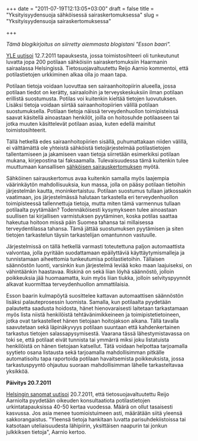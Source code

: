 +++
date = "2011-07-19T12:13:05+03:00"
draft = false
title = "Yksityisyydensuoja sähköisessä sairaskertomuksessa"
slug = "Yksityisyydensuoja sairaskertomuksessa"

+++

*Tämä blogikirjoitus on siirretty aiemmasta blogistani "Esson baari".*

[YLE uutisoi](http://yle.fi/uutiset/laaja_potilastietojen_urkinta_paljastunut_helsingissa/2720182) 12.7.2011 tapauksesta, jossa toimistosihteeri oli tunkeutunut luvatta jopa 200 potilaan sähköisiin sairaskertomuksiin Haarmanin sairaalassa Helsingissä. Tietosuojavaltuutettu Reijo Aarnio kommentoi, että potilastietojen urkkiminen alkaa olla jo maan tapa.

Potilaan tietoja voidaan luovuttaa sen sairaanhoitopiirin alueella, jossa potilaan tiedot on kerätty, sairaaloihin ja terveyskeskuksiin ilman potilaan erillistä suostumusta. Potilas voi kuitenkin kieltää tietojen luovutuksen. Lisäksi tietoja voidaan siirtää sairaanhoitopiirien välillä potilaan suostumuksella. Potilaan tietoja näissä terveydenhuollon toimipisteissä saavat käsitellä ainoastaan henkilöt, joilla on hoitosuhde potilaaseen tai jotka muuten käsittelevät potilaan asiaa, kuten edellä mainitut toimistosihteerit.

Tällä hetkellä edes sairaanhoitopiirien sisällä, puhumattakaan niiden välillä,  ei välttämättä ole yhteistä sähköistä tietojärjestelmää potilastietojen tallentamiseen ja jakamiseen vaan tietoja siirretään esimerkiksi potilaan mukana, kirjepostina tai faksaamalla. Tulevaisuudessa tämä kuitenkin tulee muuttumaan kansallisen [sähköisen sairauskertomuksen](http://www.stm.fi/tiedotteet/tiedote/view/1266821) myötä.

Sähköinen sairauskertomus avaa kuitenkin samalla myös laajempia väärinkäytön mahdollisuuksia, kun massa, jolla on pääsy potilaan tietoihin järjestelmän kautta, moninkertaistuu. Potilaan suostumus tullaan jatkossakin vaatimaan, jos järjestelmässä halutaan tarkastella eri terveydenhuollon toimipisteessä tallennettuja tietoja, mutta miten tämä varmennus tullaan potilaalta pyytämään? Todennäköisesti kysymykseen tulee ainoastaan suullisen tai kirjallisen varmistuksen pyytäminen, koska potilas saattaa hakeutua hoitoon missä päin Suomea tahansa tai millaisessa terveydentilassa tahansa. Tämä jättää suostumuksen pyytämisen ja siten tietojen tarkastelun täysin tarkastelijan omantunnon vastuulle.

Järjestelmissä on tällä hetkellä varmasti toteutettuna paljon automaattista valvontaa, jolla pyritään suodattamaan epäilyttäviä käyttäytymismalleja ja tunnistamaan aiheettomia tunkeutumisa potilastietoihin. Tällaisen säännöstön luonti, varsinkin kun järjestelmä leviää koko maan laajuiseksi, on vähintäänkin haastavaa. Riskinä on sekä liian löyhä säännöstö, jolloin poikkeuksia jää huomaamatta, kuin myös liian tiukka, jolloin selvityspyynnöt alkavat kuormittaa terveydenhuollon ammattilaisia.

Esson baarin kulmapöytä suosittelee kattavan automaattisen säännöstön lisäksi palauteprosessin luomista. Samalla, kun potilaalta pyydetään palautetta saadusta hoidosta, hänet hienovaraisesti laitetaan tarkastamaan myös lista niistä henkilöistä tehtävänimikkeineen ja toimipistetietoineen, jotka ovat tarkastelleet hänen tietojaan hoitojakson aikana. Tällä tavalla saavutetaan sekä läpinäkyvyys potilaan suuntaan että kahdenkertainen tarkastus tietojen salassapysymisestä. Vaarana tässä lähestymistavassa on toki se, että potilaat eivät tunnista tai ymmärrä miksi joku listatuista henkilöistä on hänen tietojaan katsellut. Tätä voidaan helpottaa tarjoamalla syytieto osana listausta sekä tarjoamalla mahdollisimman pitkälle automatisoitu tapa raportoida potilaan havaitsemista poikkeuksista, jossa tarkastuspyyntö ohjautuu suoraan mahdollisimman lähelle tarkasteltavaa yksikköä.

**Päivitys 20.7.2011**

[Helsingin sanomat uutisoi](http://www.hs.fi/kotimaa/artikkeli/Hoitohenkilökunta+urkkii+potilastietoja+viikoittain/1135267899197) 20.7.2011, että tietosuojavaltuutettu Reijo Aarniolta pyydetään oikeuden konsultaatiota potilastietojen urkintatapauksissa 40-50 kertaa vuodessa. Määrä on ollut tasaisesti kasvussa. Jos asia menee tuomioistuimeen asti, määrätään siitä yleensä sakkorangaistus. "Yleensä tietoja hankitaan luvatta parisuhdekiistoissa tai katsotaan uteliaisuudesta lähipiirin, yksittäisen naapurin tai jonkun julkkiksen tietoja", Aarnio kertoo.
